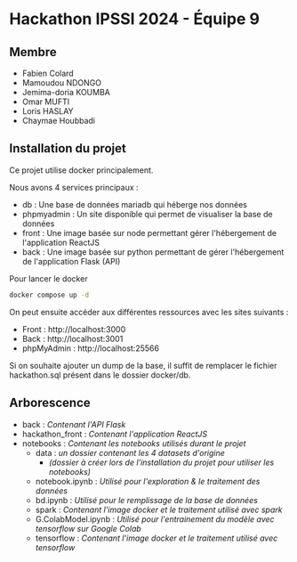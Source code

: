 # Hackathon IPSSI 2024 - Équipe 9

## Membre
* Fabien Colard
* Mamoudou NDONGO
* Jemima-doria KOUMBA
* Omar MUFTI
* Loris HASLAY
* Chaymae Houbbadi

## Installation du projet

Ce projet utilise docker principalement.

Nous avons 4 services principaux : 
* db : Une base de données mariadb qui héberge nos données
* phpmyadmin : Un site disponible qui permet de visualiser la base de données
* front : Une image basée sur node permettant gérer l'hébergement de l'application ReactJS
* back : Une image basée sur python permettant de gérer l'hébergement de l'application Flask (API)

Pour lancer le docker

```bash
docker compose up -d
```

On peut ensuite accéder aux différentes ressources avec les sites suivants : 
* Front : http://localhost:3000
* Back : http://localhost:3001
* phpMyAdmin : http://localhost:25566

Si on souhaite ajouter un dump de la base, il suffit de remplacer le fichier hackathon.sql présent dans le dossier docker/db.

## Arborescence

* back : *Contenant l'API Flask*
* hackathon_front : *Contenant l'application ReactJS*
* notebooks : *Contenant les notebooks utilisés durant le projet*
  * data : *un dossier contenant les 4 datasets d'origine* 
    * *(dossier à créer lors de l'installation du projet pour utiliser les notebooks)*
  * notebook.ipynb : *Utilisé pour l'exploration & le traitement des données*
  * bd.ipynb : *Utilisé pour le remplissage de la base de données* 
  * spark : *Contenant l'image docker et le traitement utilisé avec spark*
  * G.ColabModel.ipynb : *Utilisé pour l'entrainement du modèle avec tensorflow sur Google Colab*
  * tensorflow : *Contenant l'image docker et le traitement utilisé avec tensorflow*
